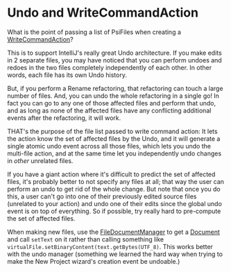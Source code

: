 # Undo and WriteCommandAction

What is the point of passing a list of PsiFiles when creating a
[WriteCommandAction](../../../../idea/platform/core-api/src/com/intellij/openapi/command/WriteCommandAction.java)?

This is to support IntelliJ's really great Undo architecture. If you make edits in 2 separate files, you may have noticed that you can
perform undoes and redoes in the two files completely independently of each other. In other words, each file has its own Undo history.

But, if you perform a Rename refactoring, that refactoring can touch a large number of files. And, you can undo the whole refactoring in a
single go! In fact you can go to any one of those affected files and perform that undo, and as long as none of the affected files have any
conflicting additional events after the refactoring, it will work.

THAT's the purpose of the file list passed to write command action: It lets the action know the set of affected files by the Undo, and it
will generate a single atomic undo event across all those files, which lets you undo the multi-file action, and at the same time let you
independently undo changes in *other* unrelated files.

If you have a giant action where it's difficult to predict the set of affected files, it's probably better to not specify any files at all;
that way the user can perform an undo to get rid of the whole change. But note that once you do this, a user can't go into one of their
previously edited source files (unrelated to your action) and undo one of their edits since the global undo event is on top of everything.
So if possible, try really hard to pre-compute the set of affected files.

When making new files, use the
[FileDocumentManager](../../../../idea/platform/core-api/src/com/intellij/openapi/fileEditor/FileDocumentManager.java) to get a
[Document](../../../../idea/platform/core-api/src/com/intellij/openapi/editor/Document.java) and call `setText` on it rather than calling
something like `virtualFile.setBinaryContent(text.getBytes(UTF_8)`. This works better with the undo manager (something we learned the hard
way when trying to make the New Project wizard's creation event be undoable.)
